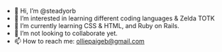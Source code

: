 - 👋 Hi, I’m @steadyorb
- 👀 I’m interested in learning different coding languages & Zelda TOTK
- 🌱 I’m currently learning CSS & HTML, and Ruby on Rails.
- 💞️ I’m not looking to collaborate yet.
- 📫 How to reach me: olliepaigeb@gmail.com

<!---
steadyorb/steadyorb is a ✨ special ✨ repository because its `README.md` (this file) appears on your GitHub profile.
You can click the Preview link to take a look at your changes.
--->
